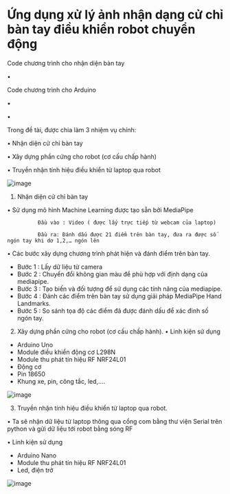 # Ứng dụng xử lý ảnh nhận dạng cử chỉ bàn tay điều khiển robot chuyển động
Code chương trình cho nhận diện bàn tay

•

Code chương trình cho Arduino

•	

•	

Trong đề tài, được chia làm 3 nhiệm vụ chính:

•	Nhận diện cử chỉ bàn tay 

•	Xây dựng phần cứng cho robot (cơ cấu chấp hành)

•	Truyền nhận tính hiệu điều khiển từ laptop qua robot

![image](https://github.com/LDTuan/hand-detection-robot/assets/138774749/bf13507d-f318-4f2f-b1cc-b1af5e4a732c)

1.	Nhận diện cử chỉ bàn tay

•	Sử dụng mô hình Machine Learning được tạo sẵn bởi MediaPipe
              
              Đầu vào : Video ( được lấy trực tiếp từ webcam của laptop)
            
              Đầu ra: Đánh dấu được 21 điểm trên bàn tay, đưa ra được số ngón tay khi dơ 1,2,… ngón lên
          
•	Các bước xây dựng chương trình phát hiện và đánh điểm trên bàn tay. 
-	Bước 1 : Lấy dữ liệu từ camera 
-	Bước 2 : Chuyển đổi không gian màu để phù hợp với định dạng của mediapipe.
-	Bước 3 : Tạo biến và đối tượng để sử dụng các tính năng của mediapipe.
-	Bước 4 : Đánh các điểm trên bàn tay sử dụng giải pháp MediaPipe Hand Landmarks.
-	Bước 5 : So sánh tọa độ các điểm đã được đánh dấu để xác đinh số ngón tay.
  
2.	Xây dựng phần cứng cho robot (cơ cấu chấp hành).
•	Linh kiện sử dụng 
-	Arduino Uno
-	Module điều khiển động cơ L298N
-	Module thu phát tín hiệu RF NRF24L01
-	Động cơ
-	Pin 18650
-	Khung xe, pin, công tắc, led,….
  
 ![image](https://github.com/LDTuan/hand-detection-robot/assets/138774749/d6fce4ab-7061-44c1-9ed9-707aece9c072)
 
3.	Truyền nhận tính hiệu điều khiển từ laptop qua robot.
	
•	Ta sẽ nhận dữ liệu từ laptop thông qua cổng com bằng thư viện Serial trên python và gửi dữ liệu tới robot bằng sóng RF

•	Linh kiện sử dụng 

-	Arduino Nano
-	Module thu phát tín hiệu RF NRF24L01
-	Led, điện trở
  
 ![image](https://github.com/LDTuan/hand-detection-robot/assets/138774749/834ce647-3370-475f-949b-2b726693d3e8)



